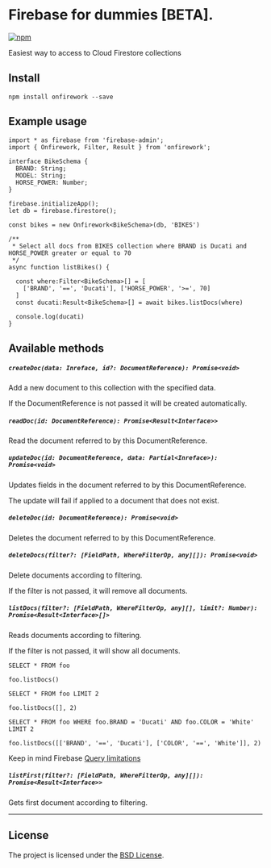 # Firebase for dummies [BETA].

[![npm][npm-image]][npm-url]

[npm-image]: https://img.shields.io/npm/v/onfirework.svg?style=flat-square
[npm-url]: https://www.npmjs.com/package/onfirework

Easiest way to access to Cloud Firestore collections

## Install

```
npm install onfirework --save
```


## Example usage
```
import * as firebase from 'firebase-admin';
import { Onfirework, Filter, Result } from 'onfirework';

interface BikeSchema {
  BRAND: String;
  MODEL: String;
  HORSE_POWER: Number;
}

firebase.initializeApp();
let db = firebase.firestore();

const bikes = new Onfirework<BikeSchema>(db, 'BIKES')

/**
 * Select all docs from BIKES collection where BRAND is Ducati and HORSE_POWER greater or equal to 70
 */
async function listBikes() {
  
  const where:Filter<BikeSchema>[] = [
    ['BRAND', '==', 'Ducati'], ['HORSE_POWER', '>=', 70]
  ]
  const ducati:Result<BikeSchema>[] = await bikes.listDocs(where)

  console.log(ducati)
}
```

## Available methods

##### ```createDoc(data: Inreface, id?: DocumentReference): Promise<void>```
Add a new document to this collection with the specified data.

If the DocumentReference is not passed it will be created automatically.


##### ```readDoc(id: DocumentReference): Promise<Result<Interface>>```
Read the document referred to by this DocumentReference.


##### ```updateDoc(id: DocumentReference, data: Partial<Inreface>): Promise<void>```
Updates fields in the document referred to by this DocumentReference.

The update will fail if applied to a document that does not exist.


##### ```deleteDoc(id: DocumentReference): Promise<void>```
Deletes the document referred to by this DocumentReference.


##### ```deleteDocs(filter?: [FieldPath, WhereFilterOp, any][]): Promise<void>```
Delete documents according to filtering.

If the filter is not passed, it will remove all documents.


##### ```listDocs(filter?: [FieldPath, WhereFilterOp, any][], limit?: Number): Promise<Result<Interface>[]>```
Reads documents according to filtering.

If the filter is not passed, it will show all documents.
```
SELECT * FROM foo

foo.listDocs()
```

```
SELECT * FROM foo LIMIT 2

foo.listDocs([], 2)
```
```
SELECT * FROM foo WHERE foo.BRAND = 'Ducati' AND foo.COLOR = 'White' LIMIT 2

foo.listDocs([['BRAND', '==', 'Ducati'], ['COLOR', '==', 'White']], 2)
```
Keep in mind Firebase [Query limitations](https://firebase.google.com/docs/firestore/query-data/queries#query_limitations)


##### ```listFirst(filter?: [FieldPath, WhereFilterOp, any][]): Promise<Result<Interface>>```
Gets first document according to filtering.

---------------------------------------



## License
The project is licensed under the [BSD License](LICENSE).
